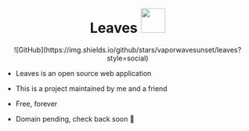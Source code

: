 <h1 align="center">
    <span>Leaves</span>
  <img width="auto" height="50px" src="https://github.com/VaporwaveSunset/Leaves/blob/main/images/Leaf.png"/>
</h1>

<div align="center">
    ![GitHub](https://img.shields.io/github/stars/vaporwavesunset/leaves?style=social)
</div>

- Leaves is an open source web application
- This is a project maintained by me and a friend
- Free, forever

- Domain pending, check back soon 🎉
